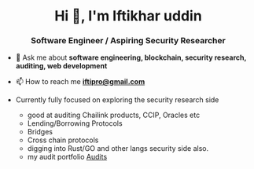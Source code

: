 <h1 align="center">Hi 👋, I'm Iftikhar uddin</h1>
<h3 align="center">Software Engineer / Aspiring Security Researcher</h3>

- 💬 Ask me about **software engineering, blockchain, security research, auditing, web development**

- 📫 How to reach me **iftipro@gmail.com**

- Currently fully focused on exploring the security research side 
  - good at auditing Chailink products, CCIP, Oracles etc
  - Lending/Borrowing Protocols
  - Bridges
  - Cross chain protocols
  - digging into Rust/GO and other langs security side also.
  - my audit portfolio [Audits](https://github.com/iftikharuddin/audit-reports)



